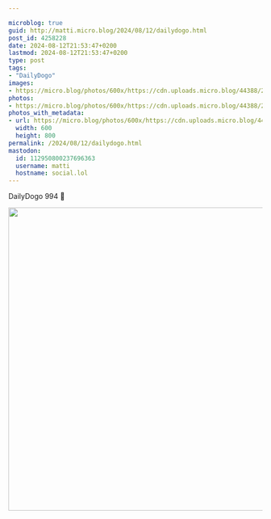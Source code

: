 ```yaml
---

microblog: true
guid: http://matti.micro.blog/2024/08/12/dailydogo.html
post_id: 4258228
date: 2024-08-12T21:53:47+0200
lastmod: 2024-08-12T21:53:47+0200
type: post
tags:
- "DailyDogo"
images:
- https://micro.blog/photos/600x/https://cdn.uploads.micro.blog/44388/2024/253e753666604eed8015aa68f6f3c124.jpg
photos:
- https://micro.blog/photos/600x/https://cdn.uploads.micro.blog/44388/2024/253e753666604eed8015aa68f6f3c124.jpg
photos_with_metadata:
- url: https://micro.blog/photos/600x/https://cdn.uploads.micro.blog/44388/2024/253e753666604eed8015aa68f6f3c124.jpg
  width: 600
  height: 800
permalink: /2024/08/12/dailydogo.html
mastodon:
  id: 112950800237696363
  username: matti
  hostname: social.lol
---
```

DailyDogo 994 🐶

<img src="/media/uploads/2024/253e753666604eed8015aa68f6f3c124.jpg" width="600" alt="" />
